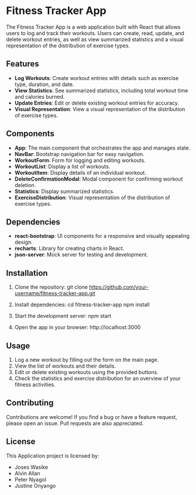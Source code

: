 # Fitness Tracker App

The Fitness Tracker App is a web application built with React that allows users to log and track their workouts. Users can create, read, update, and delete workout entries, as well as view summarized statistics and a visual representation of the distribution of exercise types.

## Features

- **Log Workouts**: Create workout entries with details such as exercise type, duration, and date.
- **View Statistics**: See summarized statistics, including total workout time and calories burned.
- **Update Entries**: Edit or delete existing workout entries for accuracy.
- **Visual Representation**: View a visual representation of the distribution of exercise types.

## Components

- **App**: The main component that orchestrates the app and manages state.
- **NavBar**: Bootstrap navigation bar for easy navigation.
- **WorkoutForm**: Form for logging and editing workouts.
- **WorkoutList**: Display a list of workouts.
- **WorkoutItem**: Display details of an individual workout.
- **DeleteConfirmationModal**: Modal component for confirming workout deletion.
- **Statistics**: Display summarized statistics.
- **ExerciseDistribution**: Visual representation of the distribution of exercise types.

## Dependencies

- **react-bootstrap**: UI components for a responsive and visually appealing design.
- **recharts**: Library for creating charts in React.
- **json-server**: Mock server for testing and development.

## Installation

1. Clone the repository:
   git clone https://github.com/your-username/fitness-tracker-app.git

2. Install dependencies:
cd fitness-tracker-app
npm install

3. Start the development server:
npm start

4. Open the app in your browser:
http://localhost:3000


## Usage

1. Log a new workout by filling out the form on the main page.
2. View the list of workouts and their details.
3. Edit or delete existing workouts using the provided buttons.
4. Check the statistics and exercise distribution for an overview of your fitness activities.

## Contributing

Contributions are welcome! If you find a bug or have a feature request, please open an issue. Pull requests are also appreciated.

## License

This Application project is licensed by:
- Joses Wasike
- Alvin Allan
- Peter Nyagol
- Justine Onyango

